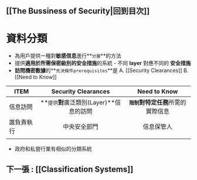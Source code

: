 ## [[The Bussiness of Security|回到目次]]
# 資料分類
- 為用戶提供一種對**敏感信息**進行**`分層`**的方法
- 提供**適用於所需保密級別的安全措施**的系統 - 不同 **layer** 對應不同的 **安全措施**
- **訪問機密數據**的**`先決條件prerequisites`**是
	A. [[Security Clearances]]
	B. [[Need to Know]]
	
| ITEM       |            Security Clearances            |              Need to Know              |
| ---------- |:-----------------------------------------:|:--------------------------------------:|
| 信息訪問   | **`提供`**對**廣泛類別(Layer)**信息的訪問 | **`限制`**對**特定任務**所需的實際信息 |
| 誰負責執行 |               中央安全部門                |               信息保管人               |
|            |                                           |                                        |

- 政府和私營行業有相似的分類系統


## 下一張 : [[Classification Systems]]